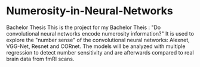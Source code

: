 # Numerosity-in-Neural-Networks
Bachelor Thesis
This is the project for my Bachelor Theis : "Do convolutional neural networks encode numerosity information?"
It is used to explore the "number sense" of the convolutional neural networks: Alexnet, VGG-Net, Resnet and CORnet.
The models will be analyzed with multiple regression to detect number sensitivity and are afterwards compared to real brain data from fmRI scans.
